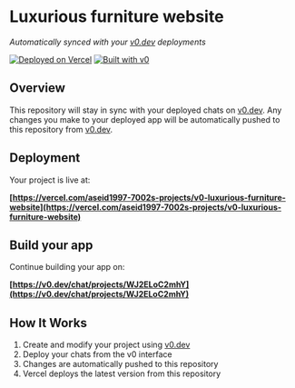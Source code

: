 # Luxurious furniture website

*Automatically synced with your [v0.dev](https://v0.dev) deployments*

[![Deployed on Vercel](https://img.shields.io/badge/Deployed%20on-Vercel-black?style=for-the-badge&logo=vercel)](https://vercel.com/aseid1997-7002s-projects/v0-luxurious-furniture-website)
[![Built with v0](https://img.shields.io/badge/Built%20with-v0.dev-black?style=for-the-badge)](https://v0.dev/chat/projects/WJ2ELoC2mhY)

## Overview

This repository will stay in sync with your deployed chats on [v0.dev](https://v0.dev).
Any changes you make to your deployed app will be automatically pushed to this repository from [v0.dev](https://v0.dev).

## Deployment

Your project is live at:

**[https://vercel.com/aseid1997-7002s-projects/v0-luxurious-furniture-website](https://vercel.com/aseid1997-7002s-projects/v0-luxurious-furniture-website)**

## Build your app

Continue building your app on:

**[https://v0.dev/chat/projects/WJ2ELoC2mhY](https://v0.dev/chat/projects/WJ2ELoC2mhY)**

## How It Works

1. Create and modify your project using [v0.dev](https://v0.dev)
2. Deploy your chats from the v0 interface
3. Changes are automatically pushed to this repository
4. Vercel deploys the latest version from this repository
